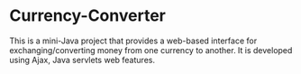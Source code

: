 # Currency-Converter
This is a mini-Java project that provides a web-based interface for exchanging/converting money from one currency to another. It is developed using Ajax, Java servlets web features. 





